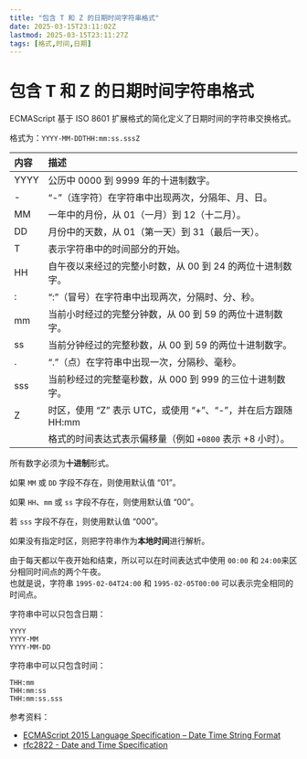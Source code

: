 ```yaml
---
title: "包含 T 和 Z 的日期时间字符串格式"
date: 2025-03-15T23:11:02Z
lastmod: 2025-03-15T23:11:27Z
tags: [格式,时间,日期]
---
```


# 包含 T 和 Z 的日期时间字符串格式

ECMAScript 基于 ISO 8601 扩展格式的简化定义了日期时间的字符串交换格式。

格式为：`YYYY-MM-DDTHH:mm:ss.sssZ`

|内容|描述|
| :-----| :-------------------------------------------------------------------|
|YYYY|公历中 0000 到 9999 年的十进制数字。|
|-|“-”（连字符）在字符串中出现两次，分隔年、月、日。|
|MM|一年中的月份，从 01（一月）到 12（十二月）。|
|DD|月份中的天数，从 01（第一天）到 31（最后一天）。|
|T|表示字符串中的时间部分的开始。|
|HH|自午夜以来经过的完整小时数，从 00 到 24 的两位十进制数字。|
|:|“:”（冒号）在字符串中出现两次，分隔时、分、秒。|
|mm|当前小时经过的完整分钟数，从 00 到 59 的两位十进制数字。|
|ss|当前分钟经过的完整秒数，从 00 到 59 的两位十进制数字。|
|.|“.”（点）在字符串中出现一次，分隔秒、毫秒。|
|sss|当前秒经过的完整毫秒数，从 000 到 999 的三位十进制数字。|
|Z|时区，使用 “Z” 表示 UTC，或使用 “+”、“-”，并在后方跟随 HH:mm|
||格式的时间表达式表示偏移量（例如 `+0800` 表示 +8 小时）。|

所有数字必须为**十进制**形式。

如果 `MM`​ 或 `DD` 字段不存在，则使用默认值 “01”。

如果 `HH`​、`mm`​ 或 `ss` 字段不存在，则使用默认值 “00”。

若 `sss` 字段不存在，则使用默认值 “000”。

如果没有指定时区，则把字符串作为**本地时间**进行解析。

由于每天都以午夜开始和结束，所以可以在时间表达式中使用 `00:00`​ 和 `24:00`​ 来区分相同时间点的两个午夜。  
也就是说，字符串 `1995-02-04T24:00`​ 和 `1995-02-05T00:00` 可以表示完全相同的时间点。

字符串中可以只包含日期：

```
YYYY
YYYY-MM
YYYY-MM-DD
```

字符串中可以只包含时间：

```
THH:mm
THH:mm:ss
THH:mm:ss.sss
```

参考资料：

- [ECMAScript 2015 Language Specification – Date Time String Format](https://262.ecma-international.org/6.0/#sec-date-time-string-format)
- [rfc2822 - Date and Time Specification](https://datatracker.ietf.org/doc/html/rfc2822#section-3.3)

‍
